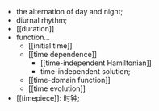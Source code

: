 - the alternation of day and night; 
- diurnal rhythm; 
- [[duration]]
- function...
    - [[initial time]]
    - [[time dependence]]
        - [[time-independent Hamiltonian]]
        - time-independent solution;
    - [[time-domain function]]
    - [[time evolution]]
- [[timepiece]]: 时钟;
